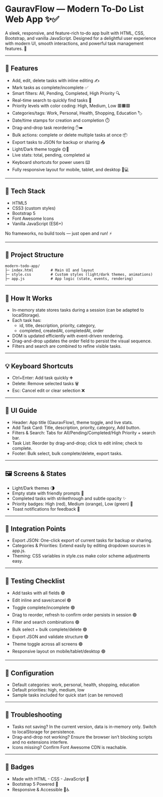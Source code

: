
# GauravFlow — Modern To‑Do List Web App ✨✅

A sleek, responsive, and feature-rich to‑do app built with HTML, CSS, Bootstrap, and vanilla JavaScript. Designed for a delightful user experience with modern UI, smooth interactions, and powerful task management features. 🚀

***

## 🌟 Features

- Add, edit, delete tasks with inline editing ✍️
- Mark tasks as complete/incomplete ✅
- Smart filters: All, Pending, Completed, High Priority 🔍
- Real-time search to quickly find tasks 🔎
- Priority levels with color coding: High, Medium, Low 🟥🟧🟩
- Categories/tags: Work, Personal, Health, Shopping, Education 🏷️
- Date/time stamps for creation and completion ⏱️
- Drag-and-drop task reordering ✋➡️
- Bulk actions: complete or delete multiple tasks at once 📦
- Export tasks to JSON for backup or sharing 📤
- Light/Dark theme toggle 🌞🌙
- Live stats: total, pending, completed 📊
- Keyboard shortcuts for power users ⌨️
- Fully responsive layout for mobile, tablet, and desktop 📱💻

***

## 🧱 Tech Stack

- HTML5
- CSS3 (custom styles)
- Bootstrap 5
- Font Awesome Icons
- Vanilla JavaScript (ES6+)

No frameworks, no build tools — just open and run! ⚡

***

## 📂 Project Structure

```
modern-todo-app/
├─ index.html        # Main UI and layout
├─ style.css         # Custom styles (light/dark themes, animations)
├─ app.js            # App logic (state, events, rendering)
```


***


## 🧠 How It Works

- In-memory state stores tasks during a session (can be adapted to localStorage).
- Each task has:
    - id, title, description, priority, category,
    - completed, createdAt, completedAt, order
- DOM is updated efficiently with event-driven rendering.
- Drag-and-drop updates the order field to persist the visual sequence.
- Filters and search are combined to refine visible tasks.

***

## 💡 Keyboard Shortcuts

- Ctrl+Enter: Add task quickly ➕
- Delete: Remove selected tasks 🗑️
- Esc: Cancel edit or clear selection ❌

***

## 🧭 UI Guide

- Header: App title (GauravFlow), theme toggle, and live stats.
- Add Task Card: Title, description, priority, category, Add button.
- Filters \& Search: Tabs for All/Pending/Completed/High Priority + search bar.
- Task List: Reorder by drag-and-drop; click to edit inline; check to complete.
- Footer: Bulk select, bulk complete/delete, export tasks.

***

## 🖼️ Screens \& States

- Light/Dark themes 🌗
- Empty state with friendly prompts 🙂
- Completed tasks with strikethrough and subtle opacity ✨
- Priority badges: High (red), Medium (orange), Low (green) 🎯
- Toast notifications for feedback 🔔

***

## 🔌 Integration Points

- Export JSON: One-click export of current tasks for backup or sharing.
- Categories \& Priorities: Extend easily by editing dropdown sources in app.js.
- Theming: CSS variables in style.css make color scheme adjustments easy.

***

## 🧪 Testing Checklist

- Add tasks with all fields 🟢
- Edit inline and save/cancel 🟢
- Toggle complete/incomplete 🟢
- Drag to reorder, refresh to confirm order persists in session 🟢
- Filter and search combinations 🟢
- Bulk select + bulk complete/delete 🟢
- Export JSON and validate structure 🟢
- Theme toggle across all screens 🟢
- Responsive layout on mobile/tablet/desktop 🟢

***

## 🔧 Configuration

- Default categories: work, personal, health, shopping, education
- Default priorities: high, medium, low
- Sample tasks included for quick start (can be removed)

***

## 🐞 Troubleshooting

- Tasks not saving? In the current version, data is in-memory only. Switch to localStorage for persistence.
- Drag-and-drop not working? Ensure the browser isn’t blocking scripts and no extensions interfere.
- Icons missing? Confirm Font Awesome CDN is reachable.

***


## 🔗 Badges

- Made with HTML -  CSS -  JavaScript 🧩
- Bootstrap 5 Powered 💙
- Responsive \& Accessible 📱♿

